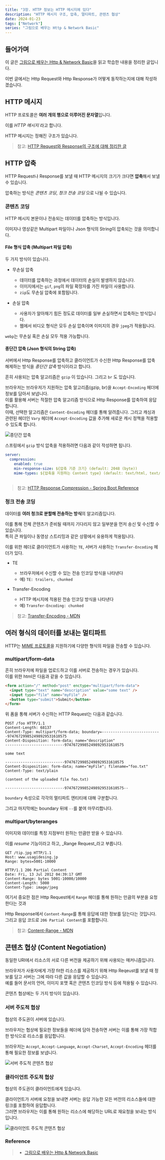 ```yaml
---
title: "3장. HTTP 정보는 HTTP 메시지에 있다"
description: "HTTP 메시지 구조, 압축, 멀티파트, 콘텐츠 협상"
date: 2024-01-23
tags: ["Network"]
series: "그림으로 배우는 Http & Network Basic"
---
```


## 들어가며 

이 글은 [그림으로 배우는 Http & Network Basic](https://m.yes24.com/Goods/Detail/15894097)을 읽고 학습한 내용을 정리한 글입니다.

이번 글에서는 Http Request와 Http Response가 어떻게 동작하는지에 대해 작성하겠습니다.

## HTTP 메시지

HTTP 프로토콜은 **여러 개의 행으로 이루어진 문자열**입니다.

이를 *HTTP 메시지* 라고 합니다.

HTTP 메시지는 정해진 구조가 있습니다.

> 참고: [HTTP Request와 Response의 구조에 대해 정리한 글](https://kdkdhoho.github.io/02-http-protocol/)

## HTTP 압축

HTTP Request나 Response를 보낼 때 HTTP 메시지의 크기가 크다면 **압축**해서 보낼 수 있습니다.

압축하는 방식은 *콘텐츠 코딩*, *청크 전송 코딩* 으로 나뉠 수 있습니다.

### 콘텐츠 코딩

HTTP 메시지 본문이나 전송되는 데이터를 압축하는 방식입니다.

이미지나 영상같은 Multipart 파일이나 Json 형식의 String이 압축되는 것을 의미합니다.

#### File 형식 압축 (Multipart 파일 압축)

두 가지 방식이 있습니다.

- 무손실 압축
  - 데이터를 압축하는 과정에서 데이터의 손실이 발생하지 않습니다.
  - 이미지에서는 `gif`, `png`의 파일 확장자를 가진 파일이 사용합니다.
  - `zip`도 무손실 압축에 포함됩니다.

- 손실 압축
  - 사용자가 알아채기 힘든 정도로 데이터를 일부 손실하면서 압축하는 방식입니다.
  - 웹에서 비디오 형식은 모두 손실 압축이며 이미지의 경우 `jpeg`가 적용됩니다.

`webp`는 무손실 혹은 손실 모두 적용 가능합니다.

#### 종단간 압축 (Json 형식의 String 압축)

서버에서 Http Response를 압축하고 클라이언트가 수신한 Http Response를 압축 해제하는 방식을 _종단간 압축_ 방식이라고 합니다.

흔히 사용되는 압축 알고리즘은 `gzip` 이 있습니다. 그리고 `br` 도 있습니다. 

브라우저는 브라우저가 지원하는 압축 알고리즘(gzip, br)을 `Accept-Encoding` 헤더에 정보를 담아서 보냅니다.<br>
이를 활용해 서버는 적절한 압축 알고리즘 방식으로 Http Response를 압축하여 응답합니다.<br>
이때, 선택한 알고리즘은 `Content-Encoding` 헤더를 통해 알려줍니다. 그리고 캐싱과 관련된 헤더인 `Vary` 헤더에 `Accept-Encoding` 값을 추가해 새로운 캐시 정책을 적용할 수 있도록 합니다. 

![종단간 압축](http_compress.png)

스프링에서 `gzip` 방식 압축을 적용하려면 다음과 같이 작성하면 됩니다.

```yaml
server:
  compression:
    enabled: true
    min-response-size: ${압축 기준 크기} (default: 2048 (byte))
    mime-types: ${압축을 지원하는 Content type} (default: text/html, text/xml, text/plain, text/css, text/javascript, application/javascript, application/json, application/xml)
    
```

> 참고: [HTTP Response Compression - Spring Boot Reference](https://docs.spring.io/spring-boot/docs/current/reference/htmlsingle/#howto.webserver.enable-response-compression)

### 청크 전송 코딩

데이터를 **여러 청크로 분할해 전송하는 방식**의 알고리즘입니다.

이를 통해 전체 콘텐츠가 준비될 때까지 기다리지 않고 일부분을 먼저 송신 및 수신할 수 있습니다.<br>
특히 큰 파일이나 동영상 스트리밍과 같은 상황에서 유용하게 적용됩니다.

이를 위한 헤더로 클라이언트가 사용하는 `TE`, 서버가 사용하는 `Transfer-Encoding` 헤더가 있다.

- TE
  - 브라우저에서 수신할 수 있는 전송 인코딩 방식을 나타낸다
  - 예) `TE: trailers, chunked` 


- Transfer-Encoding
  - HTTP 메시지에 적용된 전송 인코딩 방식을 나타낸다
  - 예) `Transfer-Encoding: chunked`

> 참고: [Transfer-Encoding - MDN](https://developer.mozilla.org/ko/docs/Web/HTTP/Headers/Transfer-Encoding)

## 여러 형식의 데이터를 보내는 멀티파트

HTTP는 [MIME 프로토콜](https://developer.mozilla.org/ko/docs/Web/HTTP/Basics_of_HTTP/MIME_types)을 지원하기에 다양한 형식의 파일을 전송할 수 있습니다.

### multipart/form-data

흔히 브라우저에 파일을 업로드하고 이를 서버로 전송하는 경우가 있습니다.<br>
이를 위한 html은 다음과 같을 수 있습니다.

```html
<form action="/" method="post" enctype="multipart/form-data">
  <input type="text" name="description" value="some text" />
  <input type="file" name="myFile" />
  <button type="submit">Submit</button>
</form>
```

위 폼을 통해 서버가 수신하는 HTTP Request는 다음과 같습니다.

```text
POST /foo HTTP/1.1
Content-Length: 68137
Content-Type: multipart/form-data; boundary=---------------------------974767299852498929531610575
Content-Disposition: form-data; name="description"
---------------------------974767299852498929531610575

some text

---------------------------974767299852498929531610575
Content-Disposition: form-data; name="myFile"; filename="foo.txt"
Content-Type: text/plain

(content of the uploaded file foo.txt)

---------------------------974767299852498929531610575--
```

`boundary` 속성으로 각각의 멀티파트 엔티티에 대해 구분합니다.

그리고 마지막에는 boundary 뒤에 `--`를 붙여 마무리합니다.

### multipart/byteranges

이미지와 데이터를 특정 지점부터 원하는 만큼만 받을 수 있습니다.

이를 _resume_ 기능이라고 하고, _Range Request_라고 부릅니다.

```text
GET /tip.jpg HTTP/1.1
Host: www.usagidesing.jp
Range: bytes=5001-10000
```

```text
HTTP/1.1 206 Partial Content
Date: Fri, 13 Jul 2012 04:39:17 GMT
Content-Range: bytes 5001-10000/10000
Content-Length: 5000
Content-Type: image/jpeg
```

여기서 중요한 점은 Http Request에서 `Range` 헤더를 통해 원하는 만큼의 부분을 요청한다는 것과

Http Response에서 `Content-Range`를 통해 응답에 대한 정보를 담는다는 것입니다.<br>
그리고 응답 코드로 `206 Partial Content`를 포함합니다.

> 참고: [Content-Range - MDN](https://developer.mozilla.org/ko/docs/Web/HTTP/Headers/Content-Range)

## 콘텐츠 협상 (Content Negotiation)

동일한 URI에서 리소스의 서로 다른 버전을 제공하기 위해 사용되는 매커니즘입니다.

브라우저가 사용자에게 가장 fit한 리소스를 제공하기 위해 Http Reqeust를 보낼 때 정보를 담고 서버는 그에 따라 다른 값을 응답할 수 있습니다.<br>
예를 들어 문서의 언어, 이미지 포맷 혹은 콘텐츠 인코딩 방식 등에 적용될 수 있습니다.

콘텐츠 협상에는 두 가지 방식이 있습니다.

### 서버 주도적 협상

협상의 주도권이 서버에 있습니다.

브라우저는 협상에 필요한 정보들을 헤더에 담아 전송하면 서버는 이를 통해 가장 적합한 방식으로 리소스를 응답합니다.

브라우저는 `Accept`, `Accept-Language`, `Accept-Charset`, `Accept-Encoding` 헤더를 통해 필요한 정보를 보냅니다.

![서버 주도적 콘텐츠 협상](server-driven-negotiation.png)

### 클라이언트 주도적 협상

협상의 주도권이 클라이언트에게 있습니다.

클라이언트가 서버에 요청을 보내면 서버는 응답 가능한 모든 버전의 리소스들에 대한 링크를 포함하여 응답합니다.<br>
그러면 브라우저는 이를 통해 원하는 리소스에 해당하는 URL로 재요청을 보내는 방식입니다.

![클라이언트 주도적 콘텐츠 협상](client-driven-nogotiation.png)

### Reference
> - [그림으로 배우는 Http & Network Basic](https://m.yes24.com/Goods/Detail/15894097)